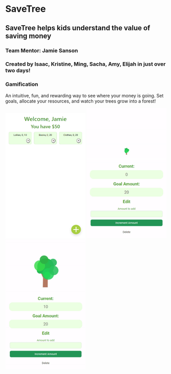 # SaveTree
## SaveTree helps kids understand the value of saving money
### Team Mentor: Jamie Sanson
### Created by Isaac, Kristine, Ming, Sacha, Amy, Elijah in just over two days!

### Gamification
An intuitive, fun, and rewarding way to see where your money is going. 
Set goals, allocate your resources, and watch your trees grow into a forest!

<p float="left">
  <img src="readmeImages/home_screen.png"  width="250" height="391">
  <img src="readmeImages/tree_0_gif.gif"  width="250" height="406">
  <img src="readmeImages/tree_50_gif.gif"  width="250" height="406">
 </p>

